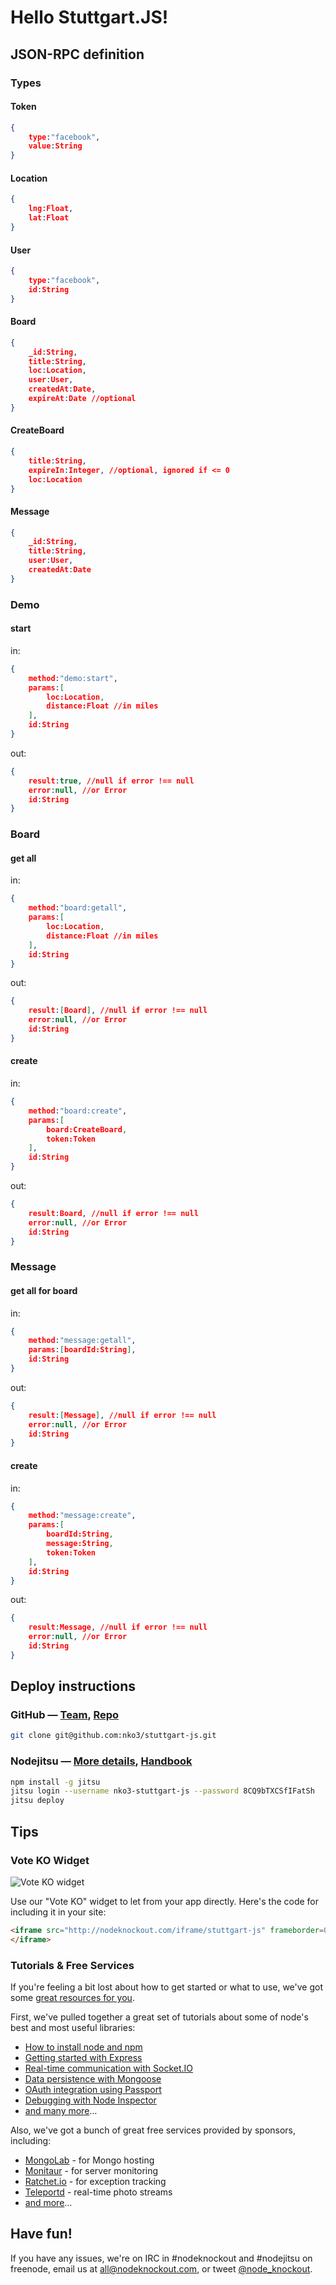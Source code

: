 # Hello Stuttgart.JS!

## JSON-RPC definition

### Types
#### Token
~~~json
{
	type:"facebook",
	value:String
}
~~~
#### Location
~~~json
{
	lng:Float,
	lat:Float
}
~~~
#### User
~~~json
{
	type:"facebook",
	id:String
}
~~~
#### Board
~~~json
{
	_id:String,
	title:String,
	loc:Location,
	user:User,
	createdAt:Date,
	expireAt:Date //optional
}
~~~
#### CreateBoard
~~~json
{
	title:String,
	expireIn:Integer, //optional, ignored if <= 0
	loc:Location
}
~~~
#### Message
~~~json
{
	_id:String,
	title:String,
	user:User,
	createdAt:Date
}
~~~

### Demo
#### start
in:
~~~json
{
	method:"demo:start",
	params:[
		loc:Location,
		distance:Float //in miles
	],
	id:String
}
~~~
out:
~~~json
{
	result:true, //null if error !== null
	error:null, //or Error
	id:String
}
~~~

### Board
#### get all
in:
~~~json
{
	method:"board:getall",
	params:[
		loc:Location,
		distance:Float //in miles
	],
	id:String
}
~~~
out:
~~~json
{
	result:[Board], //null if error !== null
	error:null, //or Error
	id:String
}
~~~

#### create
in:
~~~json
{
	method:"board:create",
	params:[
		board:CreateBoard,
		token:Token
	],
	id:String
}
~~~
out:
~~~json
{
	result:Board, //null if error !== null
	error:null, //or Error
	id:String
}
~~~
### Message
#### get all for board
in:
~~~json
{
	method:"message:getall",
	params:[boardId:String],
	id:String
}
~~~
out:
~~~json
{
	result:[Message], //null if error !== null
	error:null, //or Error
	id:String
}
~~~

#### create
in:
~~~json
{
	method:"message:create",
	params:[
		boardId:String,
		message:String,
		token:Token
	],
	id:String
}
~~~
out:
~~~json
{
	result:Message, //null if error !== null
	error:null, //or Error
	id:String
}
~~~

## Deploy instructions

### GitHub — [Team][2], [Repo][3]

~~~sh
git clone git@github.com:nko3/stuttgart-js.git
~~~

### Nodejitsu — [More details][5], [Handbook][4]

~~~sh
npm install -g jitsu
jitsu login --username nko3-stuttgart-js --password 8CQ9bTXCSfIFatSh
jitsu deploy
~~~

## Tips

### Vote KO Widget

![Vote KO widget](http://f.cl.ly/items/1n3g0W0F0G3V0i0d0321/Screen%20Shot%202012-11-04%20at%2010.01.36%20AM.png)

Use our "Vote KO" widget to let from your app directly. Here's the code for
including it in your site:

~~~html
<iframe src="http://nodeknockout.com/iframe/stuttgart-js" frameborder=0 scrolling=no allowtransparency=true width=115 height=25>
</iframe>
~~~

### Tutorials & Free Services

If you're feeling a bit lost about how to get started or what to use, we've
got some [great resources for you](http://nodeknockout.com/resources).

First, we've pulled together a great set of tutorials about some of node's
best and most useful libraries:

* [How to install node and npm](http://blog.nodeknockout.com/post/33857791331/how-to-install-node-npm)
* [Getting started with Express](http://blog.nodeknockout.com/post/34180474119/getting-started-with-express)
* [Real-time communication with Socket.IO](http://blog.nodeknockout.com/post/34243127010/knocking-out-socket-io)
* [Data persistence with Mongoose](http://blog.nodeknockout.com/post/34302423628/getting-started-with-mongoose)
* [OAuth integration using Passport](http://blog.nodeknockout.com/post/34765538605/getting-started-with-passport)
* [Debugging with Node Inspector](http://blog.nodeknockout.com/post/34843655876/debugging-with-node-inspector)
* [and many more](http://nodeknockout.com/resources#tutorials)&hellip;

Also, we've got a bunch of great free services provided by sponsors,
including:

* [MongoLab](http://nodeknockout.com/resources#mongolab) - for Mongo hosting
* [Monitaur](http://nodeknockout.com/resources#monitaur) - for server monitoring
* [Ratchet.io](http://nodeknockout.com/resources#ratchetio) - for exception tracking
* [Teleportd](http://nodeknockout.com/resources#teleportd) - real-time photo streams
* [and more](http://nodeknockout.com/resources#tutorials)&hellip;

## Have fun!

If you have any issues, we're on IRC in #nodeknockout and #nodejitsu on
freenode, email us at <all@nodeknockout.com>, or tweet
[@node_knockout](https://twitter.com/node_knockout).

[2]: https://github.com/organizations/nko3/teams/280710
[3]: https://github.com/nko3/stuttgart-js
[4]: http://handbook.jit.su
[5]: http://blog.nodeknockout.com/post/35279199042/introduction-to-jitsu-deployment
